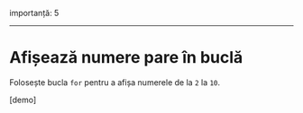 importanță: 5

---

# Afișează numere pare în buclă

Folosește bucla `for` pentru a afișa numerele de la `2` la `10`.

[demo]